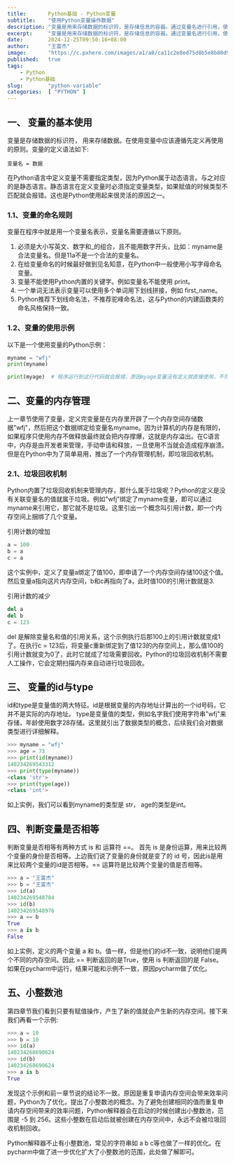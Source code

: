 ```yaml
---
title:       Python基础 - Python变量
subtitle:    "使用Python变量操作数据"
description: "变量是用来存储数据的标识符，是存储信息的容器。通过变量名进行引用，使用变量中需要先定义再使用。变量的关键特性是其值可以在程序执行过程中改变，这使得变量在处理动态数据时非常有用‌。"
excerpt:     "变量是用来存储数据的标识符，是存储信息的容器。通过变量名进行引用，使用变量中需要先定义再使用。变量的关键特性是其值可以在程序执行过程中改变，这使得变量在处理动态数据时非常有用‌。"
date:        2024-12-25T09:50:16+08:00
author:      "王富杰"
image:       "https://c.pxhere.com/images/a1/a8/ca11c2e8ed75d8b5e8b80d9dabf4-1686770.jpg!d"
published:   true
tags:
    - Python
    - Python基础
slug:        "python-variable"
categories:  [ "PYTHON" ]
---
```


## 一、 变量的基本使用
变量是存储数据的标识符， 用来存储数据。在使用变量中应该遵循先定义再使用的原则。变量的定义语法如下:
```
变量名 = 数据
```
在Python语言中定义变量不需要指定类型，因为Python属于动态语言。与之对应的是静态语言。静态语言在定义变量时必须指定变量类型，如果赋值的时候类型不匹配就会报错。这也是Python使用起来很灵活的原因之一。

### 1.1、变量的命名规则
变量在程序中就是用一个变量名表示，变量名需要遵循以下原则。
1. 必须是大小写英文、数字和_的组合，且不能用数字开头，比如：myname是合法变量名。但是11a不是一个合法的变量名。
2. 在给变量命名的时候最好做到见名知意，在Python中一般使用小写字母命名变量。
3. 变量不能使用Python内置的关键字。例如变量名不能使用 print。
4. 一个单词无法表示变量可以使用多个单词用下划线拼接，例如 first_name。
5. Python推荐下划线命名法，不推荐驼峰命名法，这与Python的内建函数类的命名风格保持一致。

### 1.2、变量的使用示例
以下是一个使用变量的Python示例：
```python
myname = "wfj"
print(myname)

print(myage)  # 程序运行到这行代码就会报错，原因myage变量没有定义就直接使用，不符合先定义后使用的原则
```

## 二、变量的内存管理
上一章节使用了变量，定义完变量是在内存里开辟了一个内存空间存储数据"wfj"，然后把这个数据绑定给变量名myname。因为计算机的内存是有限的，如果程序只使用内存不做释放最终就会把内存撑爆，这就是内存溢出。在C语言中，内存是由开发者来管理，手动申请和释放，一旦使用不当就会造成程序崩溃。但是在Python中为了简单易用，推出了一个内存管理机制，即垃圾回收机制。

### 2.1、垃圾回收机制
Python内置了垃圾回收机制来管理内存，那什么属于垃圾呢？Python的定义是没有关联变量名的值就属于垃圾。例如"wfj"绑定了myname变量，即可以通过myname来引用它，那它就不是垃圾。这里引出一个概念叫引用计数，即一个内存空间上捆绑了几个变量。

引用计数的增加
```python
a = 100
b = a
c = a
```
这个实例中，定义了变量a绑定了值100，即申请了一个内存空间存储100这个值。然后变量a指向这片内存空间，b和c再指向了a，此时值100的引用计数就是3.

引用计数的减少
```python
del a
del b
c = 123
```
del 是解除变量名和值的引用关系，这个示例执行后那100上的引用计数就变成1了。在执行c = 123后，将变量c重新绑定到了值123的内存空间上，那么值100的引用计数就变为0了，此时它就成了垃圾需要回收。Python的垃圾回收机制不需要人工操作，它会定期扫描内存来自动进行垃圾回收。


## 三、 变量的id与type
id和type是变量值的两大特征。id是根据变量的内存地址计算出的一个id号码，它并不是实际的内存地址。 type是变量值的类型，例如名字我们使用字符串"wfj"来存储，年龄使用数字28存储。这里就引出了数据类型的概念，后续我们会对数据类型进行详细解释。
```python
>>> myname = "wfj"
>>> age = 73
>>> print(id(myname))
140234269543312
>>> print(type(myname))
<class 'str'>
>>> print(type(age))
<class 'int'>
```
如上实例，我们可以看到myname的类型是 str， age的类型是int。

## 四、判断变量是否相等
判断变量是否相等有两种方式 is 和 运算符 ==。 首先 is 是身份运算，用来比较两个变量的身份是否相等。上边我们说了变量的身份就是变了的 id 号，因此is是用来比较两个变量的id是否相等。== 运算符是比较两个变量的值是否相等。
```python
>>> a = "王富杰"
>>> b = "王富杰"
>>> id(a)
140234269548784
>>> id(b)
140234269548976
>>> a == b
True
>>> a is b
False
```
如上实例，定义的两个变量 a 和 b。值一样，但是他们的id不一致，说明他们是两个不同的内存空间。因此 == 判断返回的是True，使用 is 判断返回的是 False。如果在pycharm中运行，结果可能和示例不一致，原因pycharm做了优化。

## 五、小整数池
第四章节我们看到只要有赋值操作，产生了新的值就会产生新的内存空间。接下来我们再看一个示例:
```python
>>> a = 10
>>> b = 10
>>> id(a)
140234268690624
>>> id(b)
140234268690624
>>> a is b
True
```
发现这个示例和前一章节说的结论不一致。原因是重复申请内存空间会带来效率问题，Python为了优化，提出了小整数池的概念。为了避免创建相同的值而重复申请内存空间带来的效率问题，Python解释器会在启动的时候创建出小整数池，范围是 -5 到 256。这些小整数在启动后就被创建在内存空间中，永远不会被垃圾回收机制回收。

Python解释器不止有小整数池，常见的字符串如 a b c等也做了一样的优化。在pycharm中做了进一步优化扩大了小整数池的范围，此处做了解即可。